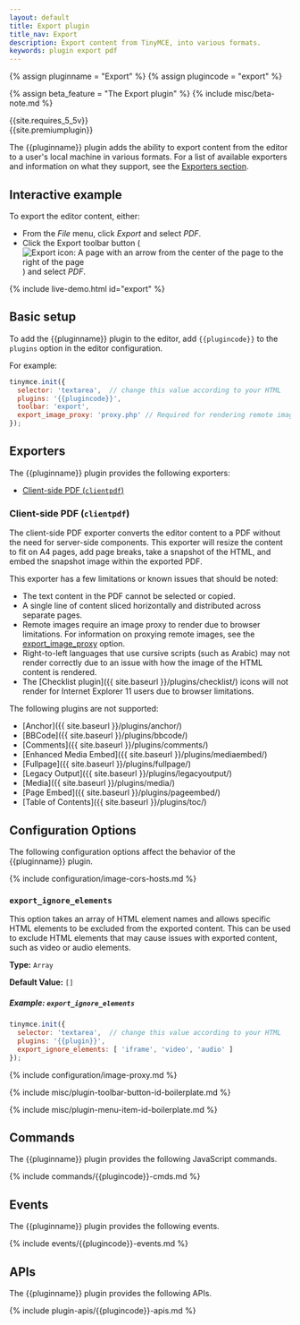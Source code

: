 ```yaml
---
layout: default
title: Export plugin
title_nav: Export
description: Export content from TinyMCE, into various formats.
keywords: plugin export pdf
---
```


{% assign pluginname = "Export" %}
{% assign plugincode = "export" %}

{% assign beta_feature = "The Export plugin" %}
{% include misc/beta-note.md %}

{{site.requires_5_5v}}<br/>
{{site.premiumplugin}}

The {{pluginname}} plugin adds the ability to export content from the editor to a user's local machine in various formats. For a list of available exporters and information on what they support, see the [Exporters section](#exporters).

## Interactive example

To export the editor content, either:

- From the _File_ menu, click _Export_ and select _PDF_.
- Click the Export toolbar button (![Export icon: A page with an arrow from the center of the page to the right of the page]({{site.baseurl}}/images/icons/export.svg)) and select _PDF_.

{% include live-demo.html id="export" %}

## Basic setup

To add the {{pluginname}} plugin to the editor, add `{{plugincode}}` to the `plugins` option in the editor configuration.

For example:

```js
tinymce.init({
  selector: 'textarea',  // change this value according to your HTML
  plugins: '{{plugincode}}',
  toolbar: 'export',
  export_image_proxy: 'proxy.php' // Required for rendering remote images
});
```

## Exporters

The {{pluginname}} plugin provides the following exporters:

- [Client-side PDF (`clientpdf`)](#client-side-pdf)

### Client-side PDF (`clientpdf`)

The client-side PDF exporter converts the editor content to a PDF without the need for server-side components. This exporter will resize the content to fit on A4 pages, add page breaks, take a snapshot of the HTML, and embed the snapshot image within the exported PDF.

This exporter has a few limitations or known issues that should be noted:

- The text content in the PDF cannot be selected or copied.
- A single line of content sliced horizontally and distributed across separate pages.
- Remote images require an image proxy to render due to browser limitations. For information on proxying remote images, see the [export_image_proxy](#export_image_proxy) option.
- Right-to-left languages that use cursive scripts (such as Arabic) may not render correctly due to an issue with how the image of the HTML content is rendered.
- The [Checklist plugin]({{ site.baseurl }}/plugins/checklist/) icons will not render for Internet Explorer 11 users due to browser limitations.

The following plugins are not supported:

- [Anchor]({{ site.baseurl }}/plugins/anchor/)
- [BBCode]({{ site.baseurl }}/plugins/bbcode/)
- [Comments]({{ site.baseurl }}/plugins/comments/)
- [Enhanced Media Embed]({{ site.baseurl }}/plugins/mediaembed/)
- [Fullpage]({{ site.baseurl }}/plugins/fullpage/)
- [Legacy Output]({{ site.baseurl }}/plugins/legacyoutput/)
- [Media]({{ site.baseurl }}/plugins/media/)
- [Page Embed]({{ site.baseurl }}/plugins/pageembed/)
- [Table of Contents]({{ site.baseurl }}/plugins/toc/)

## Configuration Options

The following configuration options affect the behavior of the {{pluginname}} plugin.

{% include configuration/image-cors-hosts.md %}

### `export_ignore_elements`

This option takes an array of HTML element names and allows specific HTML elements to be excluded from the exported content. This can be used to exclude HTML elements that may cause issues with exported content, such as video or audio elements.

**Type:** `Array`

**Default Value:** `[]`

##### Example: `export_ignore_elements`

```js
tinymce.init({
  selector: 'textarea',  // change this value according to your HTML
  plugins: '{{plugin}}',
  export_ignore_elements: [ 'iframe', 'video', 'audio' ]
});
```

{% include configuration/image-proxy.md %}

{% include misc/plugin-toolbar-button-id-boilerplate.md %}

{% include misc/plugin-menu-item-id-boilerplate.md %}

## Commands

The {{pluginname}} plugin provides the following JavaScript commands.

{% include commands/{{plugincode}}-cmds.md %}

## Events

The {{pluginname}} plugin provides the following events.

{% include events/{{plugincode}}-events.md %}

## APIs

The {{pluginname}} plugin provides the following APIs.

{% include plugin-apis/{{plugincode}}-apis.md %}
